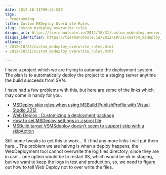 ```yaml
---
date: 2012-10-31T09:45:54Z
tags:
- Programming
title: Custom MSDeploy OverWrite Rules
slug: custom_msdeploy_overwrite_rules
disqus_url: https://tiernanotoole.ie/2012/10/31/custom_msdeploy_overwrite_rules.html
disqus_identifier: https://tiernanotoole.ie/2012/10/31/custom_msdeploy_overwrite_rules.html
aliases:
- 2012/10/31/custom_msdeploy_overwrite_rules.html
- 2012/10/31/custom_msdeploy_overwrite_rules.html

---
```

 
 
 
 
 
 
 

I have a project which we are trying to automate the deployment system. The plan is to automatically deploy the project to a staging server anytime the build succeeds from SVN. 

I have had a few problems with this, but here are some of the links which may come in handy for you.

* [MSDeploy skip rules when using MSBuild PublishProfile with Visual Studio 2012][1]
* [Web Deploy : Customizing a deployment package][2]
* [How to set MSDeploy settings in .csproj file][3]
* [MSBuild target VSMSdeploy doesn't seem to support skip with a skipAction][4]

Still some tweaks to get this to work... If i find any more links i will put them here... The problem we are haivng is when a deploy happens, the WebDeployment tool cannot overwrite the log files directory, since they are in use... one option would be to restart IIS, which would be ok in staging, but we want to keep the logs in test and production, so, we need to figure out how to tell Web Deploy not to over write the files. 

[1]:http://stackoverflow.com/questions/12576662/msdeploy-skip-rules-when-using-msbuild-publishprofile-with-visual-studio-2012
[2]:http://blog.alanta.nl/2011/02/web-deploy-customizing-deployment.html
[3]:http://stackoverflow.com/questions/7100751/how-to-set-msdeploy-settings-in-csproj-file
[4]:http://forums.iis.net/p/1170702/1953807.aspx#1953807